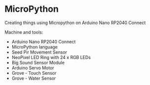 # MicroPython
Creating things using Micropython on Arduino Nano RP2040 Connect

Machine and tools:
- Arduino Nano RP2040 Connect
- MicroPython language
- Seed Pir Movement Sensor
- NeoPixel LED Ring with 24 x RGB LEDs
- Big Sound Sensor Module
- Arduino Servo Motor
- Grove - Touch Sensor
- Grove - Water Sensor
